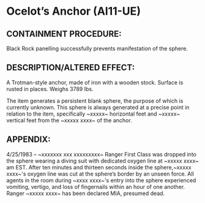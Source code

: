 # Ocelot’s Anchor (Al11-UE)

## CONTAINMENT PROCEDURE:

Black Rock panelling successfully prevents manifestation of the sphere.

## DESCRIPTION/ALTERED EFFECT:

A Trotman-style anchor, made of iron with a wooden stock. Surface is rusted in places. Weighs 3789 Ibs.

The item generates a persistent blank sphere, the purpose of which is currently unknown. This sphere is always generated at a precise point in relation to the item, specifically ~xxxxx~ horizontal feet and ~xxxxx~ vertical feet from the ~xxxxx xxxx~ of the anchor.

## APPENDIX:

4/25/1983 – ~xxxxxxx xxx xxxxxxxxx~ Ranger First Class was dropped into the sphere wearing a diving suit with dedicated oxygen line at ~xxxxx xxxx~ am EST. After ten minutes and thirteen seconds inside the sphere,~xxxxx xxxx~'s oxygen line was cut at the sphere’s border by an unseen force. All agents in the room during ~xxxx xxxx~'s entry into the sphere experienced vomiting, vertigo, and loss of fingernails within an hour of one another. Ranger ~xxxxx xxxx~ has been declared MIA, presumed dead.
